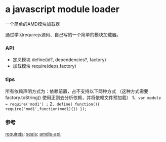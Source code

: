 a javascript module loader
==============

一个简单的AMD模块加载器

通过学习requirejs源码、自己写的一个简单的模块加载器。

### API

* 定义模块 define(id?, dependencies?, factory)
* 加载模块 require(deps,factory)

### tips
所有依赖声明方式为：依赖前置，占不支持以下两种方式 （这种方式需要 factory.toString() 使用正则去分析依赖，并将依赖文件预加载）
1、`var module = require('mod1') ;`
2、`define( function(){
	require('mod1',function(mod1){})
});`


### 参考
[requirejs](https://github.com/jrburke/requirejs);
[seajs](https://github.com/seajs/seajs);
[amdjs-api](https://github.com/amdjs/amdjs-api/wiki/AMD-%28%E4%B8%AD%E6%96%87%E7%89%88%29);

